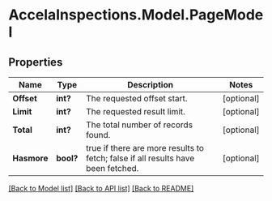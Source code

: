 # AccelaInspections.Model.PageModel
## Properties

Name | Type | Description | Notes
------------ | ------------- | ------------- | -------------
**Offset** | **int?** | The requested offset start. | [optional] 
**Limit** | **int?** | The requested result limit. | [optional] 
**Total** | **int?** | The total number of records found. | [optional] 
**Hasmore** | **bool?** | true if there are more results to fetch; false if all results have been fetched. | [optional] 

[[Back to Model list]](../README.md#documentation-for-models) [[Back to API list]](../README.md#documentation-for-api-endpoints) [[Back to README]](../README.md)

